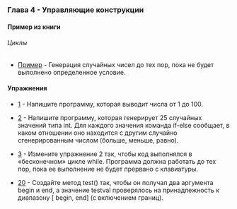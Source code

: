 ### Глава 4 - Управляющие конструкции

#### Пример из книги

###### Циклы

* [Пример](examples/WhileTest.java) - Генерация случайных чисел до тех пор, пока не будет выполнено определенное условие.

#### Упражнения

* [1](exercises/ex1/Random100.java) - Напишите программу, которая выводит числа от 1 до 100.

* [2](exercises/ex2/RandomInt.java) - Напишите программу, которая генерирует 25 случайных значений типа int. Для каждого значения команда if-else сообщает, в каком отношении оно находится с другим случайно сгенерированным числом (больше, меньше, равно).

* [3](exercises/ex3/RandomIntInfinity.java) - Измените упражнение 2 так, чтобы код выполнялся в «бесконечном» цикле while. Программа должна работать до тех пор, пока ее выполнение не будет прервано с клавиатуры.

* [20](exercises/ex6/MethodTest.java) - Создайте метод test() так, чтобы он получал два аргумента begin и end, а значение testval проверялось на принадлежность к диапазону [ begin, end] (с включением границ).